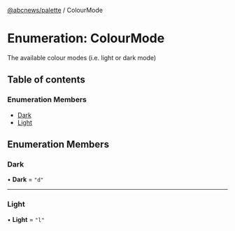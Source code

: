[@abcnews/palette](../README.md) / ColourMode

# Enumeration: ColourMode

The available colour modes (i.e. light or dark mode)

## Table of contents

### Enumeration Members

- [Dark](ColourMode.md#dark)
- [Light](ColourMode.md#light)

## Enumeration Members

### Dark

• **Dark** = ``"d"``

___

### Light

• **Light** = ``"l"``
